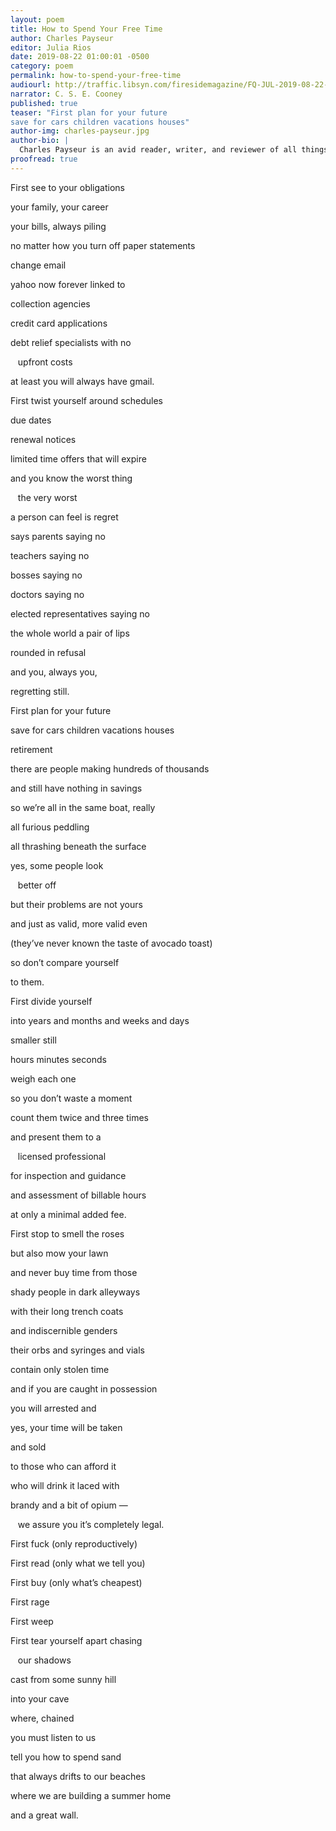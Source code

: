 ```yaml
---
layout: poem
title: How to Spend Your Free Time
author: Charles Payseur
editor: Julia Rios
date: 2019-08-22 01:00:01 -0500
category: poem
permalink: how-to-spend-your-free-time
audiourl: http://traffic.libsyn.com/firesidemagazine/FQ-JUL-2019-08-22-How_to_Spend_Your_Free_Time.mp3
narrator: C. S. E. Cooney
published: true
teaser: "First plan for your future
save for cars children vacations houses"
author-img: charles-payseur.jpg
author-bio: |
  Charles Payseur is an avid reader, writer, and reviewer of all things speculative. His fiction and poetry have appeared in _The Best American Science Fiction and Fantasy_, _Strange Horizons_, _Lightspeed Magazine_, and many more. He runs _Quick Sip Reviews_, has been a Hugo finalist fan writer, and can be found drunkenly reviewing _Goosebumps_ on his Patreon. When not hunting Hodags across the wilds of Wisconsin, you can find him gushing about short fiction (and his cats) on Twitter as [@ClowderofTwo](https://www.twitter.come/ClowderofTwo).
proofread: true
---
```


First see to your obligations

your family, your career

your bills, always piling

no matter how you turn off paper statements

change email

yahoo now forever linked to

collection agencies

credit card applications

debt relief specialists with no

&nbsp;&nbsp;&nbsp;upfront costs

at least you will always have gmail.


First twist yourself around schedules

due dates

renewal notices

limited time offers that will expire

and you know the worst thing

&nbsp;&nbsp;&nbsp;the very worst

a person can feel is regret

says parents saying no

teachers saying no

bosses saying no

doctors saying no

elected representatives saying no

the whole world a pair of lips

rounded in refusal

and you, always you,

regretting still.


First plan for your future

save for cars children vacations houses

retirement

there are people making hundreds of thousands

and still have nothing in savings

so we’re all in the same boat, really

all furious peddling

all thrashing beneath the surface

yes, some people look

&nbsp;&nbsp;&nbsp;better off

but their problems are not yours

and just as valid, more valid even

(they’ve never known the taste of avocado toast)

so don’t compare yourself

to them.


First divide yourself

into years and months and weeks and days

smaller still

hours minutes seconds

weigh each one

so you don’t waste a moment

count them twice and three times

and present them to a

&nbsp;&nbsp;&nbsp;licensed professional

for inspection and guidance

and assessment of billable hours

at only a minimal added fee.


First stop to smell the roses

but also mow your lawn

and never buy time from those

shady people in dark alleyways

with their long trench coats

and indiscernible genders

their orbs and syringes and vials

contain only stolen time

and if you are caught in possession

you will arrested and

yes, your time will be taken

and sold

to those who can afford it

who will drink it laced with

brandy and a bit of opium —

&nbsp;&nbsp;&nbsp;we assure you it’s completely legal.


First fuck (only reproductively)

First read (only what we tell you)

First buy (only what’s cheapest)

First rage

First weep

First tear yourself apart chasing

&nbsp;&nbsp;&nbsp;our shadows

cast from some sunny hill

into your cave

where, chained

you must listen to us

tell you how to spend sand

that always drifts to our beaches

where we are building a summer home

and a great wall.
